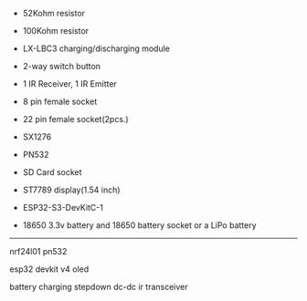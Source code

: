 


- 52Kohm resistor
- 100Kohm resistor


- LX-LBC3 charging/discharging module
- 2-way switch button

- 1 IR Receiver, 1 IR Emitter
- 8 pin female socket
- 22 pin female socket(2pcs.)
- SX1276
- PN532


- SD Card socket
- ST7789 display(1.54 inch)

- ESP32-S3-DevKitC-1
- 18650 3.3v battery and 18650 battery socket or a LiPo battery

---

nrf24l01
pn532

esp32 devkit v4
oled

battery charging
stepdown dc-dc
ir transceiver

